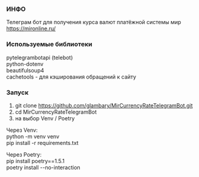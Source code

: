 ### ИНФО
Телеграм бот для получения курса валют платёжной системы мир https://mironline.ru/

### Используемые библиотеки
pytelegrambotapi (telebot)<br/>
python-dotenv<br/>
beautifulsoup4<br/>
cachetools - для кэширования обращений к сайту<br/>


### Запуск

1) git clone https://github.com/glambary/MirCurrencyRateTelegramBot.git <br/>
2) cd MirCurrencyRateTelegramBot
3) на выбор Venv / Poetry

Через Venv:<br/>
python -m venv venv<br/>
pip install -r requirements.txt 

Через Poetry:<br/>
pip install poetry==1.5.1<br/>
poetry install --no-interaction